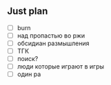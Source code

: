 ## Just plan
- [ ] burn
- [ ] над пропастью во ржи
- [ ] обсидиан размышления
- [ ] ТГК
- [ ] поиск?
- [ ] люди которые играют в игры
- [ ] один ра
